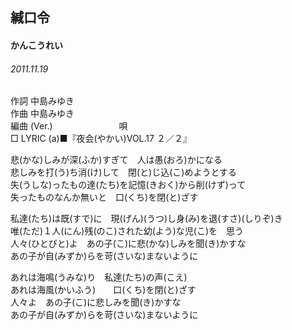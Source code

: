 ## 緘口令
#### かんこうれい
###### 2011.11.19


作詞     中島みゆき　　　　　   
作曲      中島みゆき  　　　   
編曲 (Ver.) 　　　　　　　
唄          
□ LYRIC (a)■『夜会(やかい)VOL.17 ２／２』  
   
   
悲(かな)しみが深(ふか)すぎて　人は愚(おろ)かになる   
悲しみを打(う)ち消(け)して　閉(と)じ込(こ)めようとする   
失(うしな)ったもの達(たち)を記憶(きおく)から削(けず)って   
失ったものなんか無いと　口(くち)を閉(と)ざす   
   
私達(たち)は既(すで)に　現(げん)(うつ)し身(み)を退(すさ)(しりぞ)き   
唯(ただ)１人(にん)残(のこ)された幼(よう)な児(こ)を　思う   
人々(ひとびと)よ　あの子(こ)に悲(かな)しみを聞(き)かすな   
あの子が自(みずか)らを苛(さいな)まないように   
   
あれは海鳴(うみな)り　私達(たち)の声(こえ)   
あれは海風(かいふう)　　口(くち)を閉(と)ざす   
人々よ　あの子(こ)に悲しみを聞(き)かすな   
あの子が自(みずか)らを苛(さいな)まないように   